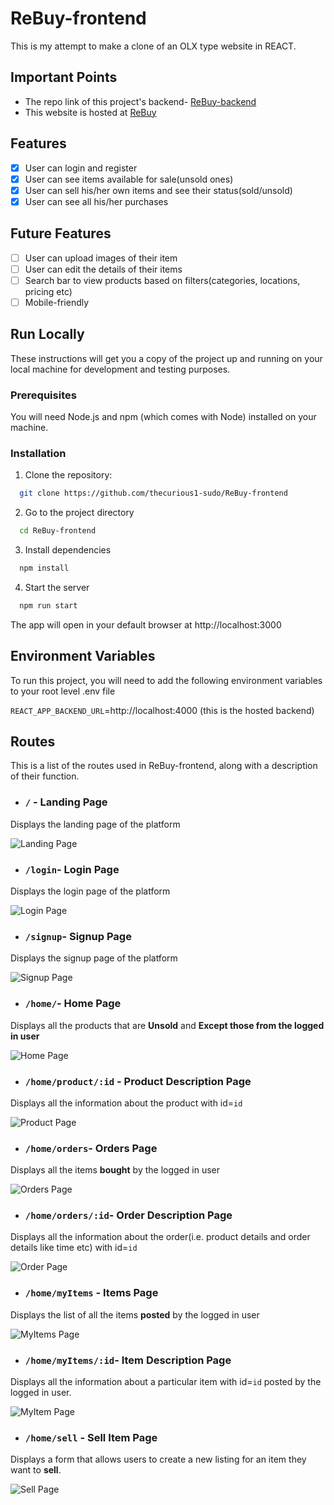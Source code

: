 # ReBuy-frontend

This is my attempt to make a clone of an OLX type website in REACT.

## Important Points

- The repo link of this project's backend- [ReBuy-backend](https://github.com/thecurious1-sudo/ReBuy-backend)
- This website is hosted at [ReBuy](https://re6uy.netlify.app/)

## Features

- [x] User can login and register
- [x] User can see items available for sale(unsold ones)
- [x] User can sell his/her own items and see their status(sold/unsold)
- [x] User can see all his/her purchases

## Future Features

- [ ] User can upload images of their item
- [ ] User can edit the details of their items
- [ ] Search bar to view products based on filters(categories, locations, pricing etc)
- [ ] Mobile-friendly

## Run Locally

These instructions will get you a copy of the project up and running on your local machine for development and testing purposes.

### Prerequisites

You will need Node.js and npm (which comes with Node) installed on your machine.

### Installation

1. Clone the repository:

```bash
  git clone https://github.com/thecurious1-sudo/ReBuy-frontend
```

2. Go to the project directory

```bash
  cd ReBuy-frontend
```

3. Install dependencies

```bash
  npm install
```

4. Start the server

```bash
  npm run start
```

The app will open in your default browser at http://localhost:3000

## Environment Variables

To run this project, you will need to add the following environment variables to your root level .env file

`REACT_APP_BACKEND_URL`=http://localhost:4000 (this is the hosted backend)

## Routes

This is a list of the routes used in ReBuy-frontend, along with a description of their function.

- ### `/` - Landing Page

Displays the landing page of the platform

![Landing Page](screenshots/landingPage.png)

- ### `/login`- Login Page

Displays the login page of the platform

![Login Page](screenshots/login.png)

- ### `/signup`- Signup Page

Displays the signup page of the platform

![Signup Page](screenshots/signup.png)

- ### `/home/`- Home Page

Displays all the products that are **Unsold** and **Except those from the logged in user**

![Home Page](screenshots/home.png)

- ### `/home/product/:id` - Product Description Page

Displays all the information about the product with id=`id`

![Product Page](screenshots/product.png)

- ### `/home/orders`- Orders Page

Displays all the items **bought** by the logged in user

![Orders Page](screenshots/orders.png)

- ### `/home/orders/:id`- Order Description Page

Displays all the information about the order(i.e. product details and order details like time etc) with id=`id`

![Order Page](screenshots/order.png)

- ### `/home/myItems` - Items Page

Displays the list of all the items **posted** by the logged in user

![MyItems Page](screenshots/myItems.png)

- ### `/home/myItems/:id`- Item Description Page

Displays all the information about a particular item with id=`id` posted by the logged in user.

![MyItem Page](screenshots/myItem.png)

- ### `/home/sell` - Sell Item Page

Displays a form that allows users to create a new listing for an item they want to **sell**.

![Sell Page](screenshots/sell.png)
